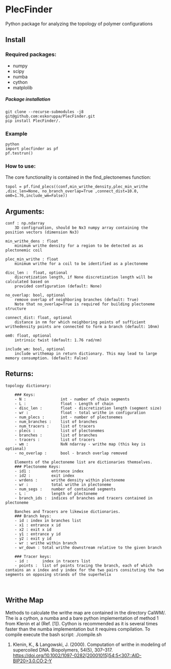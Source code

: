 # PlecFinder
Python package for analyzing the topology of polymer configurations

## Install

### Required packages:
- numpy
- scipy
- numba
- cython
- matplolib

##### Package installation
```
git clone --recurse-submodules -j8 git@github.com:eskoruppa/PlecFinder.git
pip install PlecFinder/.
```

### Example
```
python
import plecfinder as pf
pf.testrun()
```

### How to use:

The core functionality is contained in the find_plectonemes function:

```
topol = pf.find_plecs((conf,min_writhe_density,plec_min_writhe ,disc_len=None, no_branch_overlap=True ,connect_dist=10.0, om0=1.76,include_wm=False))
```

Arguments:
----------
    conf : np.ndarray
        3D configruation, should be Nx3 numpy array containing the position vectors (dimension Nx3)
    
    min_writhe_dens : float   
        minimum writhe density for a region to be detected as as plectonemic coil
    
    plec_min_writhe : float
        minimum writhe for a coil to be identified as a plectoneme
    
    disc_len :  float, optional       
        discretization length, if None discretization length will be calculated based on 
        provided configuration (default: None)
    
    no_overlap: bool, optional
        remove overlap of neighboring branches (default: True)
        Note that no_overlap=True is required for building plectoneme structure
    
    connect_dist: float, optional
        distance in nm for which neighboring points of sufficient writhedensity points are connected to form a branch (default: 10nm)
    
    om0: float, optional
        intrinsic twist (default: 1.76 rad/nm)
    
    include_wm: bool, optional
        include writhemap in return dictionary. This may lead to large memory consumption. (default: False)

Returns:
----------
    topology dictionary:
    
        ### Keys:
        - N :               int - number of chain segments
        - L :               float - Length of chain
        - disc_len :        float - discretization length (segment size)
        - wr :              float - total writhe in configuration
        - num_plecs :       int - number of plectonemes
        - num_branches :    list of branches
        - num_tracers :     list of tracers
        - plecs :           list of plectonemes
        - branches :        list of branches
        - tracers :         list of tracers
        - wm :              NxN ndarray - writhe map (this key is optional)
        - no_overlap :      bool - branch overlap removed
    
        Elements of the plectoneme list are dictionaries themselves. 
        ### Plectoneme Keys:
        - id1 :         entrance index
        - id2 :         exit index
        - wrdens :      writhe density within plectoneme
        - wr :          total writhe in plectoneme
        - num_segs :    number of contained segments
        - L :           length of plectoneme
        - branch_ids :  indices of branches and tracers contained in plectoneme
    
        Banches and Tracers are likewise dictionaries. 
        ### Branch keys:
        - id : index in branches list
        - x1 : entrance x id
        - x2 : exit x id
        - y1 : entrance y id
        - y2 : exit y id
        - wr : writhe within branch
        - wr_down : total writhe downstream relative to the given branch 
    
        ### Tracer keys:
        - id :      index in tracers list
        - points :  list of points tracing the branch, each of which contains an x index and y index for the two pairs consituting the two segments on opposing strands of the superhelix 


​        
## Writhe Map
Methods to calculate the writhe map are contained in the directory CalWM/. The is a cython, a numba and a bare python implementation of method 1 from Klenin et al (Ref. [1]). Cython is recommended as it is several times faster than the numba implementation but it requires compilation. To compile execute the bash script: ./compile.sh


1. Klenin, K., & Langowski, J. (2000). Computation of writhe in modeling of supercoiled DNA. Biopolymers, 54(5), 307–317. [https://doi.org/10.1002/1097-0282(20001015)54:5<307::AID-BIP20>3.0.CO;2-Y](https://doi.org/10.1002/1097-0282(20001015)54:5<307::AID-BIP20>3.0.CO;2-Y)

